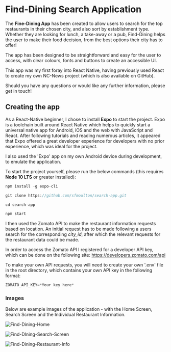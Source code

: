 # Find-Dining Search Application

The **Fine-Dining App** has been created to allow users to search for the top restaurants in their chosen city, and also sort by establishment type. Whether they are looking for lunch, a take-away or a pub, Find-Dining helps the user to make their food decision, from the best options their city has to offer!

The app has been designed to be straightforward and easy for the user to access, with clear colours, fonts and buttons to create an accessible UI.

This app was my first foray into React Native, having previously used React to create my own NC-News project (which is also available on GitHub).

Should you have any questions or would like any further information, please get in touch!

## Creating the app

As a React-Native beginner, I chose to install **Expo** to start the project. Expo is a toolchain built around React Native which helps to quickly start a universal native app for Android, iOS and the web with JavaScript and React. After following tutorials and reading numerous articles, it appeared that Expo offered a great developer experience for developers with no prior experience, which was ideal for the project.

I also used the 'Expo' app on my own Android device during development, to emulate the application.

To start the project yourself, please run the below commands (this requires **Node 10 LTS** or greater installed):

```js
npm install -g expo-cli

git clone https://github.com/sfmoulton/search-app.git

cd search-app

npm start
```

I then used the Zomato API to make the restaurant information requests based on location. An initial request has to be made following a users search for the corresponding _city_id_, after which the relevant requests for the restaurant data could be made.

In order to access the Zomato API I registered for a developer API key, which can be done on the following site: https://developers.zomato.com/api

To make your own API requests, you will need to create your own '.env' file in the root directory, which contains your own API key in the following format:

```js
ZOMATO_API_KEY=*Your key here*
```

### Images

Below are example images of the application - with the Home Screen, Search Screen and the Individual Restaurant Information.

![Find-Dining-Home](https://user-images.githubusercontent.com/57372099/80339191-03c49000-8856-11ea-9232-69c30f60fed5.png)

![Find-DIning-Search-Screen](https://user-images.githubusercontent.com/57372099/80366601-70a14f80-8881-11ea-9bd8-71b4a8d55f41.png)

![Find-Dining-Restaurant-Info](https://user-images.githubusercontent.com/57372099/80366651-831b8900-8881-11ea-8417-989f0a1265d9.png)